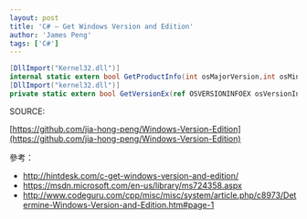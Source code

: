 ```yaml
---
layout: post
title: 'C# – Get Windows Version and Edition'
author: 'James Peng'
tags: ['C#']
---
```



~~~csharp
[DllImport("Kernel32.dll")]
internal static extern bool GetProductInfo(int osMajorVersion,int osMinorVersion,int spMajorVersion,int spMinorVersion,out int edition);
[DllImport("kernel32.dll")]
private static extern bool GetVersionEx(ref OSVERSIONINFOEX osVersionInfo);

~~~

SOURCE:

[https://github.com/jia-hong-peng/Windows-Version-Edition](https://github.com/jia-hong-peng/Windows-Version-Edition)



參考：

- http://hintdesk.com/c-get-windows-version-and-edition/
- https://msdn.microsoft.com/en-us/library/ms724358.aspx
- http://www.codeguru.com/cpp/misc/misc/system/article.php/c8973/Determine-Windows-Version-and-Edition.htm#page-1
